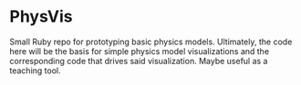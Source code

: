 # PhysVis
Small Ruby repo for prototyping basic physics models. Ultimately, the code here will be the basis for simple physics model visualizations and the corresponding code that drives said visualization. Maybe useful as a teaching tool. 
